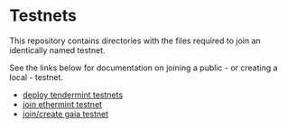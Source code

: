 # Testnets

This repository contains directories with the files required to join an identically named testnet.

See the links below for documentation on joining a public - or creating a local - testnet.

* [deploy tendermint testnets](http://tendermint.readthedocs.io/en/master/deploy-testnets.html)
* [join ethermint testnet](http://ethermint.readthedocs.io/en/develop/testnets/venus.html)
* [join/create gaia testnet](http://cosmos-sdk.readthedocs.io/en/develop/staking/intro.html)
